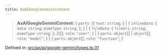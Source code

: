 ```yaml
---
title: AxAIGoogleGeminiContent
---
```


> **AxAIGoogleGeminiContent**: \{ `parts`: (\{ `text`: `string`; \} \| \{ `inlineData`: \{ `data`: `string`; `mimeType`: `string`; \}; \} \| \{ `fileData`: \{ `fileUri`: `string`; `mimeType`: `string`; \}; \})[]; `role`: `"user"`; \} \| \{ `parts`: `object`[] \| `object`[]; `role`: `"model"`; \} \| \{ `parts`: `object`[]; `role`: `"function"`; \}

Defined in: [src/ax/ai/google-gemini/types.ts:31](#apidocs/httpsgithubcomax-llmaxblob3b79ada8d723949fcd8a76c2b6f48cf69d8394f8srcaxaigoogle-geminitypestsl31)
